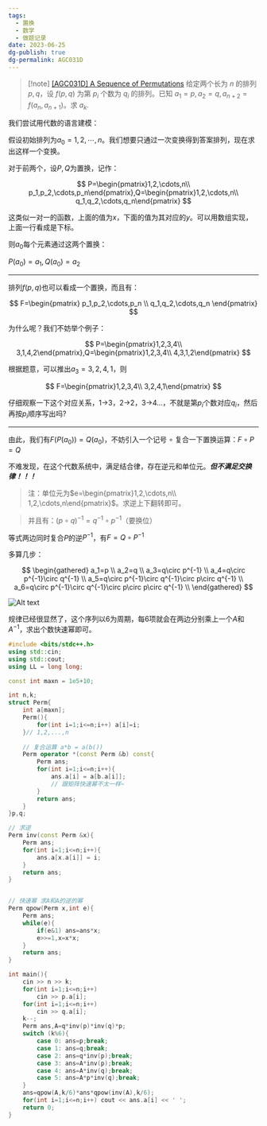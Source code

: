 ```yaml
---
tags:
  - 置换
  - 数学
  - 做题记录
date: 2023-06-25
dg-publish: true
dg-permalink: AGC031D
---
```



> [!note] [[AGC031D] A Sequence of Permutations](https://www.luogu.com.cn/problem/AT_agc031_d)
> 给定两个长为 $n$ 的排列 $p,q$，设 $f(p,q)$ 为第 $p_i$ 个数为 $q_i$ 的排列。已知 $a_1=p,a_2=q,a_{n+2}=f(a_n,a_{n+1})$。求 $a_k$.

我们尝试用代数的语言建模：

假设初始排列为$a_0=1,2,\cdots,n$。我们想要只通过一次变换得到答案排列，现在求出这样一个变换。

对于前两个，设$P,Q$为置换，记作：


$$
 P=\begin{pmatrix}1,2,\cdots,n\\ p_1,p_2,\cdots,p_n\end{pmatrix},Q=\begin{pmatrix}1,2,\cdots,n\\ q_1,q_2,\cdots,q_n\end{pmatrix} 
$$


这类似一对一的函数，上面的值为$x$，下面的值为其对应的$y$。可以用数组实现，上面一行看成是下标。

则$a_0$每个元素通过这两个置换：

$P(a_0) = a_1,Q(a_0)=a_2$

---

排列$f(p,q)$也可以看成一个置换，而且有：


$$
F=\begin{pmatrix} p_1,p_2,\cdots,p_n \\ q_1,q_2,\cdots,q_n \end{pmatrix}
$$


为什么呢？我们不妨举个例子：


$$
 P=\begin{pmatrix}1,2,3,4\\ 3,1,4,2\end{pmatrix},Q=\begin{pmatrix}1,2,3,4\\ 4,3,1,2\end{pmatrix} 
$$


根据题意，可以推出$a_3=3,2,4,1$，则


$$
F=\begin{pmatrix}1,2,3,4\\ 3,2,4,1\end{pmatrix}
$$


仔细观察一下这个对应关系，1->3，2->2，3->4...，不就是第$p_i$个数对应$q_i$，然后再按$p_i$顺序写出吗?

---

由此，我们有$F(P(a_0))=Q(a_0)$，不妨引入一个记号 $\circ$ 复合一下置换运算：$F \circ P = Q$

不难发现，在这个代数系统中，满足结合律，存在逆元和单位元。***但不满足交换律！！！***

> 注：单位元为$e=\begin{pmatrix}1,2,\cdots,n\\ 1,2,\cdots,n\end{pmatrix}$。求逆上下翻转即可。

> 并且有：$(p \circ q)^{-1} = q^{-1}\circ p^{-1}$（要换位）

等式两边同时复合$P$的逆$P^{-1}$，有$F = Q \circ P^{-1}$

多算几步：


$$
\begin{gathered}
a_1=p \\
a_2=q \\
a_3=q\circ p^{-1} \\
a_4=q\circ p^{-1}\circ q^{-1} \\
a_5=q\circ p^{-1}\circ q^{-1}\circ p\circ q^{-1} \\
a_6=q\circ p^{-1}\circ q^{-1}\circ p\circ p\circ q^{-1} \\
\end{gathered}
$$


![Alt text](https://cdn.luogu.com.cn/upload/image_hosting/jbbkft5s.png)

规律已经很显然了，这个序列以6为周期，每6项就会在两边分别乘上一个$A$和$A^{-1}$，求出个数快速幂即可。

```cpp
#include <bits/stdc++.h>
using std::cin;
using std::cout;
using LL = long long;

const int maxn = 1e5+10;

int n,k;
struct Perm{
	int a[maxn];
	Perm(){
		for(int i=1;i<=n;i++) a[i]=i;
	}// 1,2,...,n
	
	// 复合运算 a*b = a(b())
	Perm operator *(const Perm &b) const{
		Perm ans;
		for(int i=1;i<=n;i++){
			ans.a[i] = a[b.a[i]];
			// 跟矩阵快速幂不太一样~
		}
		return ans;
	}
}p,q;

// 求逆 
Perm inv(const Perm &x){
	Perm ans;
	for(int i=1;i<=n;i++){
		ans.a[x.a[i]] = i;
	}
	return ans;
}


// 快速幂 求A和A的逆的幂 
Perm qpow(Perm x,int e){
	Perm ans;
	while(e){
		if(e&1) ans=ans*x;
		e>>=1,x=x*x;
	}
	return ans;	
}

int main(){
	cin >> n >> k;
	for(int i=1;i<=n;i++)
		cin >> p.a[i]; 
	for(int i=1;i<=n;i++)
		cin >> q.a[i];
	k--;
	Perm ans,A=q*inv(p)*inv(q)*p;
	switch (k%6){
		case 0: ans=p;break;
		case 1: ans=q;break;
		case 2: ans=q*inv(p);break;
		case 3: ans=A*inv(p);break;
		case 4: ans=A*inv(q);break;
		case 5: ans=A*p*inv(q);break;
	}
	ans=qpow(A,k/6)*ans*qpow(inv(A),k/6);
	for(int i=1;i<=n;i++) cout << ans.a[i] << ' ';	
	return 0;
}
```